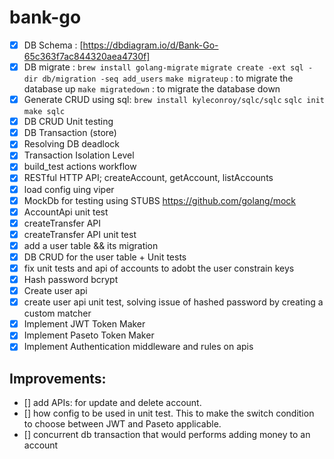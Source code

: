 # bank-go

- [x] DB Schema : [https://dbdiagram.io/d/Bank-Go-65c363f7ac844320aea4730f]
- [x] DB migrate :
      `brew install golang-migrate`
      `migrate create -ext sql -dir db/migration -seq add_users`
      `make migrateup` : to migrate the database up
      `make migratedown` : to migrate the database down
- [x] Generate CRUD using sql:
      `brew install kyleconroy/sqlc/sqlc`
      `sqlc init`
      `make sqlc`
- [x] DB CRUD Unit testing
- [x] DB Transaction (store)
- [x] Resolving DB deadlock
- [x] Transaction Isolation Level
- [x] build_test actions workflow
- [x] RESTful HTTP API; createAccount, getAccount, listAccounts
- [x] load config uing viper
- [x] MockDb for testing using STUBS https://github.com/golang/mock
- [x] AccountApi unit test
- [x] createTransfer API
- [x] createTransfer API unit test
- [x] add a user table && its migration
- [x] DB CRUD for the user table + Unit tests
- [x] fix unit tests and api of accounts to adobt the user constrain keys
- [x] Hash password bcrypt
- [x] Create user api
- [x] create user api unit test, solving issue of hashed password by creating a custom matcher
- [x] Implement JWT Token Maker
- [x] Implement Paseto Token Maker
- [x] Implement Authentication middleware and rules on apis

## Improvements:

- [] add APIs: for update and delete account.
- [] how config to be used in unit test. This to make the switch condition to choose between JWT and Paseto applicable.
- [] concurrent db transaction that would performs adding money to an account
